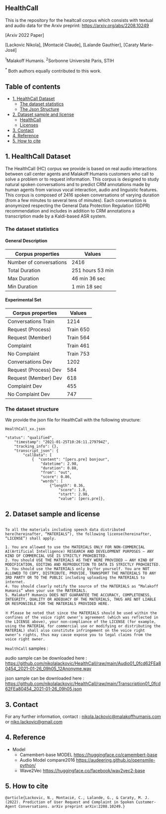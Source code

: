 ## HealthCall
This is the repository for the healtcall corpus which consists with textual and audio data for the Arxiv preprint: https://arxiv.org/abs/2208.10249

[Arxiv 2022 Paper]

[Lackovic Nikola], [Montacié Claude], [Lalande Gauthier], [Caraty Marie-José]

<sup>1</sup>Malakoff Humanis.
<sup>2</sup>Sorbonne Université Paris, STIH<p>
<sup>*</sup> Both authors equally contributed to this work.

## Table of contents 

* [1. HealthCall Dataset](#1-HealthCall-Dataset)
    + [The dataset statistics](#the-dataset-statistics)
    + [The Json Structure](#the-dataset-structure)
* [2. Dataset sample and license](#2-dataset-sample-and-license)
    + [HealthCall](#healthcall)
    + [Licenses](#licenses)
* [3. Contact](#3-Contact)
* [4. Reference](#4-Reference)
* [5. How to cite](#5-how-to-cite)


## 1. HealthCall Dataset
  
The HealthCall (HC) corpus we provide is based on real audio interactions between call center agents and Malakoff Humanis customers who call to solve a problem or to request information. This corpus is designed to study natural spoken conversations and to predict CRM annotations made by human agents from various vocal interaction, audio and linguistic features. This corpus is composed of 2416 spoken conversations of varying duration (from a few minutes to several tens of minutes). Each conversation is anonymized respecting the General Data Protection Regulation (GDPR) recommendation and includes in addition to CRM annotations a transcription made by a Kaldi-based ASR system.
  
### The dataset statistics
	
#### General Description
	
| Corpus properties | Values |
| --------  | ------------------- |
| Number of conversations | 2416  | 
| Total Duration    | 251 hours 53 min |
| Max Duration    | 46 min 36 sec |
| Min Duration    | 1 min 18 sec |

#### Experimental Set


| Corpus properties | Values |
| ---------------- | ------ |
| Conversations Train | 	1214|
| Request (Process) | Train	650|
| Request (Member) | Train 	564|
| Complaint | Train 461|
| No Complaint | Train 753|
|Conversations Dev |	1202|
|Request (Process)  Dev |	584|
|Request (Member) Dev | 618|
|Complaint Dev | 455| 
|No Complaint Dev | 747|
	

### The dataset structure

We provide the json file for HealthCall with the following structure:
```
HealthCall_xx.json

"status": "qualified",
    "timestamp": "2021-01-25T10:26:11.279794Z",
    "tracking_info": {},
    "transcript_json": {
        "callData": [
            {  "content": "[pers.pre] bonjour",
                "datetime": 2.98,
                "duration": 0.88,
                "from": "out",
                "score": 0.86,
                "words": [
                    {"length": 0.36,
                        "score": 1.0,
                        "start": 2.98,
                        "value": [pers.pre]},
```



## 2. Dataset sample and license
```
  
To all the materials including speech data distributed here(hereinafter, “MATERIALS”), the following license(hereinafter, “LICENSE”) shall apply.

1. You are allowed to use the MATERIALS ONLY FOR NON-COMMERCIAL AI(Artificial Intelligence) RESEARCH AND DEVELOPMENT PURPOSES – ANY KIND OF COMMERCIAL USE IS STRICTLY PROHIBITED.
2. You should USE THE MATERIALS AS THEY WERE PROVIDED – ANY KIND OF MODIFICATION, EDITING AND REPRODUCTION TO DATA IS STRICTLY PROHIBITED.
3. You should use the MATERIALS only by/for yourself. You are NOT ALLOWED TO COPY, DISTRIBUTE, PROVIDE, TRANSPORT THE MATERIALS TO ANY 3RD PARTY OR TO THE PUBLIC including uploading the MATERIALS to internet.
4. You should clearly notify the source of the MATERIALS as “Malakoff Humanis” when your use the MATERIALS.
5. Malakoff Humanis DOES NOT GUARANTEE THE ACCURACY, COMPLETENESS, INTEGRITY, QUALITY OR ADEQUACY OF THE MATERIALS, THUS ARE NOT LIABLE OR RESPONSIBLE FOR THE MATERIALS PROVIDED HERE.

※ Please be noted that since the MATERIALS should be used within the confines of the voice right owner’s agreement (which was reflected in the LICENSE above), your non-compliance of the LICENSE (for example, using the MATERIAL for commercial use or modifying or distributing the MATERIAL) shall also constitute infringement on the voice right owner’s rights, thus may cause expose you to legal claims from the voice right owner.

```

`HealthCall` samples :

audio sample can be downloaded here : https://github.com/nikolalackovic/HealthCall/raw/main/Audio01_0fcd62FEa80454_2021-01-26_09h05_12Anonyme.wav
	
json sample can be downloaded here : https://github.com/nikolalackovic/HealthCall/raw/main/Transcription01_0fcd62FEa80454_2021-01-26_09h05.json


## 3. Contact

For any further information, contact : nikola.lackovic@malakoffhumanis.com or niko.lackovic@gmail.com

## 4. Reference
* Model
   * Camembert-base MODEL https://huggingface.co/camembert-base
   * Audio Model compare2016 https://audeering.github.io/opensmile-python/
   * Wave2Vec https://huggingface.co/facebook/wav2vec2-base

## 5. How to cite
```
@article{Lackovic, N., Montacié, C., Lalande, G., & Caraty, M. J. (2022). Prediction of User Request and Complaint in Spoken Customer-Agent Conversations. arXiv preprint arXiv:2208.10249.}
